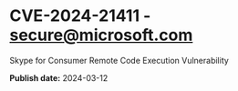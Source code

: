 # CVE-2024-21411 - secure@microsoft.com

Skype for Consumer Remote Code Execution Vulnerability

**Publish date:** 2024-03-12
